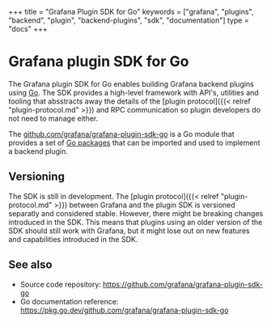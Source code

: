 +++
title = "Grafana Plugin SDK for Go"
keywords = ["grafana", "plugins", "backend", "plugin", "backend-plugins", "sdk", "documentation"]
type = "docs"
+++

# Grafana plugin SDK for Go

The Grafana plugin SDK for Go enables building Grafana backend plugins using [Go](https://golang.org/). The SDK provides a high-level framework with API's, utilities and tooling that absstracts away the details of the [plugin protocol]({{< relref "plugin-protocol.md" >}}) and RPC communication so plugin developers do not need to manage either.

The [github.com/grafana/grafana-plugin-sdk-go](https://pkg.go.dev/mod/github.com/grafana/grafana-plugin-sdk-go?tab=overview) is a Go module that provides a set of [Go packages](https://pkg.go.dev/mod/github.com/grafana/grafana-plugin-sdk-go?tab=packages) that can be imported and used to implement a backend plugin.

## Versioning

The SDK is still in development. The [plugin protocol]({{< relref "plugin-protocol.md" >}}) between Grafana and the plugin SDK is versioned separatly and considered stable. However, there might be breaking changes introduced in the SDK. This means that plugins using an older version of the SDK should still work with Grafana, but it might lose out on new features and capabilities introduced in the SDK.

## See also
- Source code repository: https://github.com/grafana/grafana-plugin-sdk-go
- Go documentation reference: https://pkg.go.dev/github.com/grafana/grafana-plugin-sdk-go
